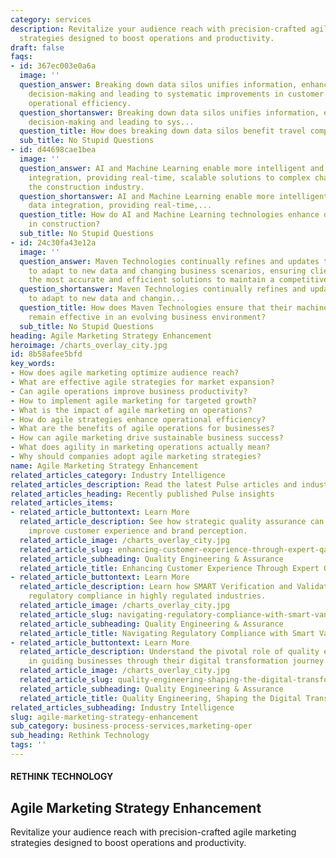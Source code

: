 ```yaml
---
category: services
description: Revitalize your audience reach with precision-crafted agile marketing
  strategies designed to boost operations and productivity.
draft: false
faqs:
- id: 367ec003e0a6a
  image: ''
  question_answer: Breaking down data silos unifies information, enhancing strategic
    decision-making and leading to systematic improvements in customer service and
    operational efficiency.
  question_shortanswer: Breaking down data silos unifies information, enhancing strategic
    decision-making and leading to sys...
  question_title: How does breaking down data silos benefit travel companies?
  sub_title: No Stupid Questions
- id: d44698cae1bea
  image: ''
  question_answer: AI and Machine Learning enable more intelligent and automated data
    integration, providing real-time, scalable solutions to complex challenges within
    the construction industry.
  question_shortanswer: AI and Machine Learning enable more intelligent and automated
    data integration, providing real-time,...
  question_title: How do AI and Machine Learning technologies enhance data integration
    in construction?
  sub_title: No Stupid Questions
- id: 24c30fa43e12a
  image: ''
  question_answer: Maven Technologies continually refines and updates their algorithms
    to adapt to new data and changing business scenarios, ensuring clients receive
    the most accurate and efficient solutions to maintain a competitive edge.
  question_shortanswer: Maven Technologies continually refines and updates their algorithms
    to adapt to new data and changin...
  question_title: How does Maven Technologies ensure that their machine learning algorithms
    remain effective in an evolving business environment?
  sub_title: No Stupid Questions
heading: Agile Marketing Strategy Enhancement
heroimage: /charts_overlay_city.jpg
id: 8b58afee5bfd
key_words:
- How does agile marketing optimize audience reach?
- What are effective agile strategies for market expansion?
- Can agile operations improve business productivity?
- How to implement agile marketing for targeted growth?
- What is the impact of agile marketing on operations?
- How do agile strategies enhance operational efficiency?
- What are the benefits of agile operations for businesses?
- How can agile marketing drive sustainable business success?
- What does agility in marketing operations actually mean?
- Why should companies adopt agile marketing strategies?
name: Agile Marketing Strategy Enhancement
related_articles_category: Industry Intelligence
related_articles_description: Read the latest Pulse articles and industry insights.
related_articles_heading: Recently published Pulse insights
related_articles_items:
- related_article_buttontext: Learn More
  related_article_description: See how strategic quality assurance can significantly
    improve customer experience and brand perception.
  related_article_image: /charts_overlay_city.jpg
  related_article_slug: enhancing-customer-experience-through-expert-qa
  related_article_subheading: Quality Engineering & Assurance
  related_article_title: Enhancing Customer Experience Through Expert QA
- related_article_buttontext: Learn More
  related_article_description: Learn how SMART Verification and Validation streamline
    regulatory compliance in highly regulated industries.
  related_article_image: /charts_overlay_city.jpg
  related_article_slug: navigating-regulatory-compliance-with-smart-vandv
  related_article_subheading: Quality Engineering & Assurance
  related_article_title: Navigating Regulatory Compliance with Smart VandV
- related_article_buttontext: Learn More
  related_article_description: Understand the pivotal role of quality engineering
    in guiding businesses through their digital transformation journey.
  related_article_image: /charts_overlay_city.jpg
  related_article_slug: quality-engineering-shaping-the-digital-transformation
  related_article_subheading: Quality Engineering & Assurance
  related_article_title: Quality Engineering, Shaping the Digital Transformation
related_articles_subheading: Industry Intelligence
slug: agile-marketing-strategy-enhancement
sub_category: business-process-services,marketing-oper
sub_heading: Rethink Technology
tags: ''
---
```


#### RETHINK TECHNOLOGY
## Agile Marketing Strategy Enhancement
Revitalize your audience reach with precision-crafted agile marketing strategies designed to boost operations and productivity.